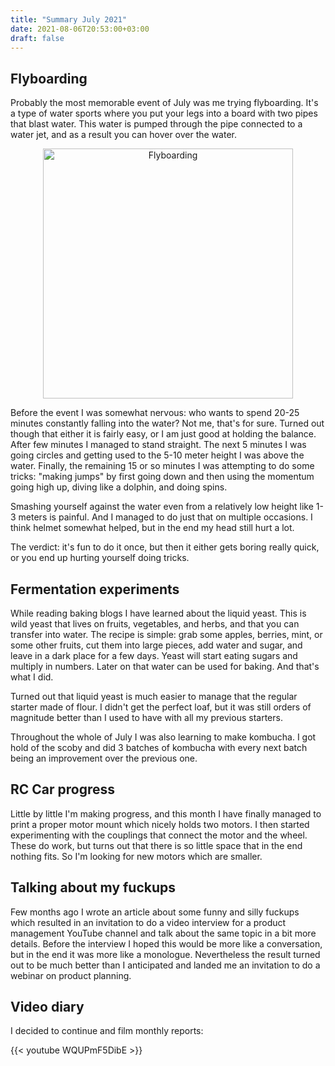 ```yaml
---
title: "Summary July 2021"
date: 2021-08-06T20:53:00+03:00
draft: false
---
```

## Flyboarding

Probably the most memorable event of July was me trying flyboarding. It's a type of water sports where you put your legs
into a board with two pipes that blast water. This water is pumped through the pipe connected to a water jet, and as
a result you can hover over the water.

<center><img width="400" src="/images/flyboarding.jpg" alt="Flyboarding" /></center>

Before the event I was somewhat nervous: who wants to spend 20-25 minutes constantly falling into the water? Not me,
that's for sure. Turned out though that either it is fairly easy, or I am just good at holding the balance. After few
minutes I managed to stand straight. The next 5 minutes I was going circles and getting used to the 5-10 meter height I
was above the water. Finally, the remaining 15 or so minutes I was attempting to do some tricks: "making jumps" by
first going down and then using the momentum going high up, diving like a dolphin, and doing spins.

Smashing yourself against the water even from a relatively low height like 1-3 meters is painful. And I managed to do
just that on multiple occasions. I think helmet somewhat helped, but in the end my head still hurt a lot.

The verdict: it's fun to do it once, but then it either gets boring really quick, or you end up hurting yourself doing
tricks.

## Fermentation experiments

While reading baking blogs I have learned about the liquid yeast. This is wild yeast that lives on fruits, vegetables,
and herbs, and that you can transfer into water. The recipe is simple: grab some apples, berries, mint, or some other
fruits, cut them into large pieces, add water and sugar, and leave in a dark place for a few days. Yeast will start
eating sugars and multiply in numbers. Later on that water can be used for baking. And that's what I did.

Turned out that liquid yeast is much easier to manage that the regular starter made of flour. I didn't get the perfect
loaf, but it was still orders of magnitude better than I used to have with all my previous starters.

Throughout the whole of July I was also learning to make kombucha. I got hold of the scoby and did 3 batches of kombucha
with every next batch being an improvement over the previous one.

## RC Car progress

Little by little I'm making progress, and this month I have finally managed to print a proper motor mount which nicely
holds two motors. I then started experimenting with the couplings that connect the motor and the wheel. These do work,
but turns out that there is so little space that in the end nothing fits. So I'm looking for new motors which are smaller.

## Talking about my fuckups

Few months ago I wrote an article about some funny and silly fuckups which resulted in an invitation to do a video
interview for a product management YouTube channel and talk about the same topic in a bit more details. Before the
interview I hoped this would be more like a conversation, but in the end it was more like a monologue. Nevertheless
the result turned out to be much better than I anticipated and landed me an invitation to do a webinar on product
planning.

## Video diary

I decided to continue and film monthly reports:

{{< youtube WQUPmF5DibE >}}
